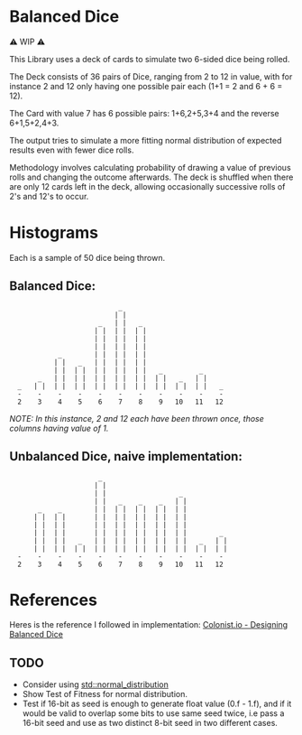 # Balanced Dice

:warning: WIP :warning:

This Library uses a deck of cards to simulate two 6-sided dice being rolled.

The Deck consists of 36 pairs of Dice, ranging from 2 to 12 in value, with for instance 2 and 12 only having one possible pair each (1+1 = 2 and 6 + 6 = 12).

The Card with value 7 has 6 possible pairs: 1+6,2+5,3+4 and the reverse 6+1,5+2,4+3.

The output tries to simulate a more fitting normal distribution of expected results even with fewer dice rolls.

Methodology involves calculating probability of drawing a value of previous rolls and changing the outcome afterwards. The deck is shuffled when there are only 12 cards left in the deck, allowing occasionally successive rolls of 2's and 12's to occur.

# Histograms

Each is a sample of 50 dice being thrown.


## Balanced Dice:
```
                           _                           
                          | |                          
                      _   | |   _                      
                     | |  | |  | |                     
                     | |  | |  | |                     
                     | |  | |  | |                     
            _        | |  | |  | |                     
           | |   _   | |  | |  | |                     
           | |  | |  | |  | |  | |   _         _       
       _   | |  | |  | |  | |  | |  | |   _   | |      
  _   | |  | |  | |  | |  | |  | |  | |  | |  | |   _  
  -    -    -    -    -    -    -    -    -    -    -
  2    3    4    5    6    7    8    9   10   11   12
```
<p>
	<em>NOTE: In this instance, 2 and 12 each have been thrown once, those columns having value of 1.</em>
</p>

## Unbalanced Dice, naive implementation:
```
                      _
                     | |
                     | |                  _
                     | |   _    _    _   | |
       _    _        | |  | |  | |  | |  | |
      | |  | |       | |  | |  | |  | |  | |
      | |  | |       | |  | |  | |  | |  | |
      | |  | |       | |  | |  | |  | |  | |        _
      | |  | |   _   | |  | |  | |  | |  | |   _   | |
      | |  | |  | |  | |  | |  | |  | |  | |  | |  | |
  -    -    -    -    -    -    -    -    -    -    -
  2    3    4    5    6    7    8    9   10   11   12
```

# References

Heres is the reference I followed in implementation: [Colonist.io - Designing Balanced Dice](https://blog.colonist.io/designing-balanced-dice/)

## TODO
- Consider using [std::normal_distribution](https://en.cppreference.com/w/cpp/numeric/random/normal_distribution)
- Show Test of Fitness for normal distribution.
- Test if 16-bit as seed is enough to generate float value (0.f - 1.f), and if it would be valid to overlap some bits to use same seed twice, i.e pass a 16-bit seed and use as two distinct 8-bit seed in two different cases.
